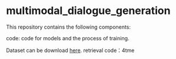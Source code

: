 # multimodal_dialogue_generation
This repository contains the following components:

code: code for models and the process of training.

Dataset can be download [here](https://pan.baidu.com/s/16Sq9MJozcOdOk5BDXEN27g). retrieval code：4tme
